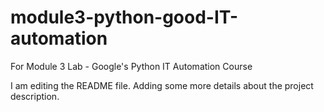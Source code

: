 # module3-python-good-IT-automation
For Module 3 Lab - Google's Python IT Automation Course

I am editing the README file. Adding some more details about the project description.
